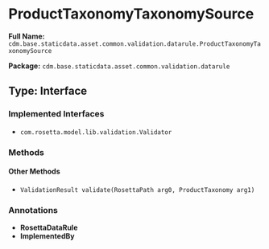 # ProductTaxonomyTaxonomySource

**Full Name:** `cdm.base.staticdata.asset.common.validation.datarule.ProductTaxonomyTaxonomySource`

**Package:** `cdm.base.staticdata.asset.common.validation.datarule`

## Type: Interface

### Implemented Interfaces

- `com.rosetta.model.lib.validation.Validator`

### Methods

#### Other Methods

- `ValidationResult validate(RosettaPath arg0, ProductTaxonomy arg1)`

### Annotations

- **RosettaDataRule**
- **ImplementedBy**

